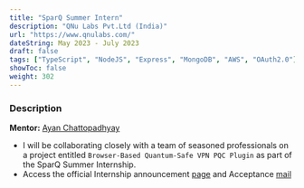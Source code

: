 ```yaml
---
title: "SparQ Summer Intern"
description: "QNu Labs Pvt.Ltd (India)"
url: "https://www.qnulabs.com/"
dateString: May 2023 - July 2023
draft: false
tags: ["TypeScript", "NodeJS", "Express", "MongoDB", "AWS", "OAuth2.0"]
showToc: false
weight: 302
--- 
```


### Description
**Mentor:** [Ayan Chattopadhyay](https://in.linkedin.com/in/ayan-chattopadhyay-8360095?original_referer=https%3A%2F%2Fwww.google.com%2F)

- I will be collaborating closely with a team of seasoned professionals on a project entitled `Browser-Based Quantum-Safe VPN PQC Plugin` as part of the SparQ Summer Internship.
- Access the official Internship announcement [page](https://sites.google.com/view/shashankg687/sparq-summer-internship) and Acceptance [mail](https://drive.google.com/file/d/1kt-ZQ1BsctoOeG-WyE_0z9kz7ZQKfw2-/view?usp=sharing)
